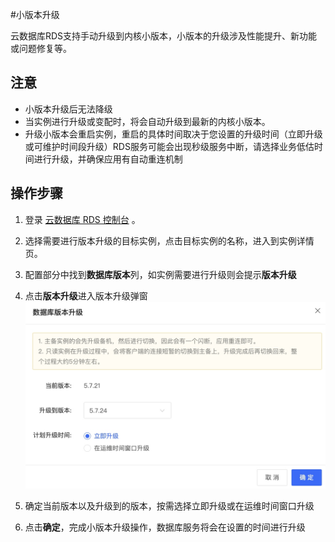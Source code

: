 #小版本升级

云数据库RDS支持手动升级到内核小版本，小版本的升级涉及性能提升、新功能或问题修复等。

## 注意

* 小版本升级后无法降级
* 当实例进行升级或变配时，将会自动升级到最新的内核小版本。
* 升级小版本会重启实例，重启的具体时间取决于您设置的升级时间（立即升级或可维护时间段升级）RDS服务可能会出现秒级服务中断，请选择业务低估时间进行升级，并确保应用有自动重连机制


## 操作步骤

1. 登录 [云数据库 RDS 控制台](https://rds-console.jdcloud.com/database) 。
2. 选择需要进行版本升级的目标实例，点击目标实例的名称，进入到实例详情页。
3. 配置部分中找到**数据库版本**列，如实例需要进行升级则会提示**版本升级**
4. 点击**版本升级**进入版本升级弹窗
    ![版本升级](../../../../../image/RDS/mysql-version-update.jpg)

5. 确定当前版本以及升级到的版本，按需选择立即升级或在运维时间窗口升级

6. 点击**确定**，完成小版本升级操作，数据库服务将会在设置的时间进行升级
